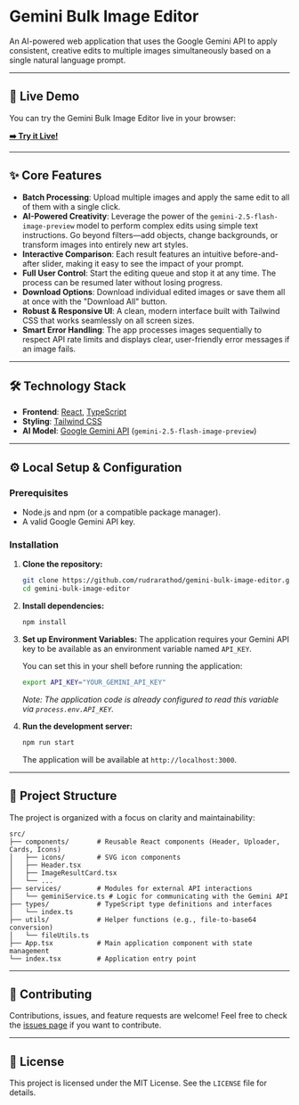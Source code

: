 # Gemini Bulk Image Editor

An AI-powered web application that uses the Google Gemini API to apply consistent, creative edits to multiple images simultaneously based on a single natural language prompt.

---

## 🚀 Live Demo

You can try the Gemini Bulk Image Editor live in your browser:

**[➡️ Try it Live!](https://ai.studio/apps/drive/1KJe-8nvTv3LUrlls_tjLguOq09OpuQZf)**

---

## ✨ Core Features

*   **Batch Processing**: Upload multiple images and apply the same edit to all of them with a single click.
*   **AI-Powered Creativity**: Leverage the power of the `gemini-2.5-flash-image-preview` model to perform complex edits using simple text instructions. Go beyond filters—add objects, change backgrounds, or transform images into entirely new art styles.
*   **Interactive Comparison**: Each result features an intuitive before-and-after slider, making it easy to see the impact of your prompt.
*   **Full User Control**: Start the editing queue and stop it at any time. The process can be resumed later without losing progress.
*   **Download Options**: Download individual edited images or save them all at once with the "Download All" button.
*   **Robust & Responsive UI**: A clean, modern interface built with Tailwind CSS that works seamlessly on all screen sizes.
*   **Smart Error Handling**: The app processes images sequentially to respect API rate limits and displays clear, user-friendly error messages if an image fails.

---

## 🛠️ Technology Stack

*   **Frontend**: [React](https://reactjs.org/), [TypeScript](https://www.typescriptlang.org/)
*   **Styling**: [Tailwind CSS](https://tailwindcss.com/)
*   **AI Model**: [Google Gemini API](https://ai.google.dev/) (`gemini-2.5-flash-image-preview`)

---

## ⚙️ Local Setup & Configuration

### Prerequisites

*   Node.js and npm (or a compatible package manager).
*   A valid Google Gemini API key.

### Installation

1.  **Clone the repository:**
    ```bash
    git clone https://github.com/rudrarathod/gemini-bulk-image-editor.git
    cd gemini-bulk-image-editor
    ```

2.  **Install dependencies:**
    ```bash
    npm install
    ```

3.  **Set up Environment Variables:**
    The application requires your Gemini API key to be available as an environment variable named `API_KEY`.

    You can set this in your shell before running the application:
    ```bash
    export API_KEY="YOUR_GEMINI_API_KEY"
    ```
    *Note: The application code is already configured to read this variable via `process.env.API_KEY`.*

4.  **Run the development server:**
    ```bash
    npm run start
    ```
    The application will be available at `http://localhost:3000`.

---

## 📂 Project Structure

The project is organized with a focus on clarity and maintainability:

```
src/
├── components/       # Reusable React components (Header, Uploader, Cards, Icons)
│   ├── icons/        # SVG icon components
│   ├── Header.tsx
│   ├── ImageResultCard.tsx
│   └── ...
├── services/         # Modules for external API interactions
│   └── geminiService.ts # Logic for communicating with the Gemini API
├── types/            # TypeScript type definitions and interfaces
│   └── index.ts
├── utils/            # Helper functions (e.g., file-to-base64 conversion)
│   └── fileUtils.ts
├── App.tsx           # Main application component with state management
└── index.tsx         # Application entry point
```

---

## 🤝 Contributing

Contributions, issues, and feature requests are welcome! Feel free to check the [issues page](https://github.com/your-username/gemini-bulk-image-editor/issues) if you want to contribute.

---

## 📄 License

This project is licensed under the MIT License. See the `LICENSE` file for details.